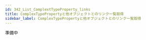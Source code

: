 ```yaml
---
id: 342_List_ComplextTypeProperty_links
title: ComplexTypePropertyと他オブジェクトとのリンク一覧取得
sidebar_label: ComplexTypePropertyと他オブジェクトとのリンク一覧取得
---
```



準備中


